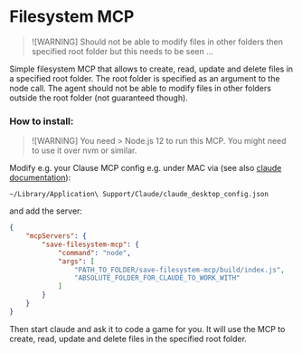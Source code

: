 # Filesystem MCP


> ![WARNING] 
> Should not be able to modify files in other folders then specified root folder but this needs to be seen ...


Simple filesystem MCP that allows to create, read, update and delete files in a specified root folder. The root folder is specified as an argument to the node call.
The agent should not be able to modify files in other folders outside the root folder (not guaranteed though).

### How to install:

> ![WARNING] 
> You need > Node.js 12 to run this MCP. You might need to use it over nvm or similar.

Modify e.g. your Clause MCP config e.g. under MAC via (see also [claude documentation](https://modelcontextprotocol.io/quickstart/user)):

```
~/Library/Application\ Support/Claude/claude_desktop_config.json
```

and add the server:

```json
{
    "mcpServers": {
        "save-filesystem-mcp": {
            "command": "node",
            "args": [
                "PATH_TO_FOLDER/save-filesystem-mcp/build/index.js",
                "ABSOLUTE_FOLDER_FOR_CLAUDE_TO_WORK_WITH"
            ]
        }
    }
}
```

Then start claude and ask it to code a game for you. It will use the MCP to create, read, update and delete files in the specified root folder.